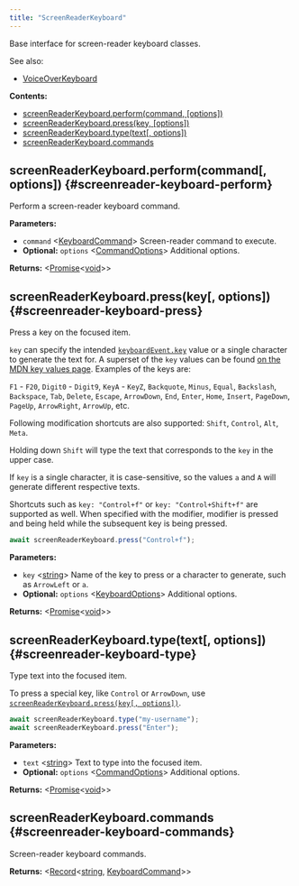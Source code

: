 ```yaml
---
title: "ScreenReaderKeyboard"
---
```


Base interface for screen-reader keyboard classes.

See also:

- [VoiceOverKeyboard]

**Contents:**

- [screenReaderKeyboard.perform(command, [options])](./class-screenreader-keyboard#screenreader-keyboard-perform)
- [screenReaderKeyboard.press(key, [options])](./class-screenreader-keyboard#screenreader-keyboard-press)
- [screenReaderKeyboard.type(text[, options])](./class-screenreader-keyboard#screenreader-keyboard-type)
- [screenReaderKeyboard.commands](./class-screenreader-keyboard#screenreader-keyboard-commands)

## screenReaderKeyboard.perform(command[, options]) {#screenreader-keyboard-perform}

Perform a screen-reader keyboard command.

**Parameters:**

- `command` &#60;[KeyboardCommand]&#62; Screen-reader command to execute.
- **Optional:** `options` &#60;[CommandOptions]&#62; Additional options.

**Returns:** &#60;[Promise]<[void]>&#62;

## screenReaderKeyboard.press(key[, options]) {#screenreader-keyboard-press}

Press a key on the focused item.

`key` can specify the intended [`keyboardEvent.key`](https://developer.mozilla.org/en-US/docs/Web/API/KeyboardEvent/key)
value or a single character to generate the text for. A superset of the `key` values can be found
[on the MDN key values page](https://developer.mozilla.org/en-US/docs/Web/API/KeyboardEvent/key/Key_Values). Examples of the keys are:

`F1` - `F20`, `Digit0` - `Digit9`, `KeyA` - `KeyZ`, `Backquote`, `Minus`, `Equal`, `Backslash`, `Backspace`, `Tab`,
`Delete`, `Escape`, `ArrowDown`, `End`, `Enter`, `Home`, `Insert`, `PageDown`, `PageUp`, `ArrowRight`, `ArrowUp`, etc.

Following modification shortcuts are also supported: `Shift`, `Control`, `Alt`, `Meta`.

Holding down `Shift` will type the text that corresponds to the `key` in the upper case.

If `key` is a single character, it is case-sensitive, so the values `a` and `A` will generate different respective
texts.

Shortcuts such as `key: "Control+f"` or `key: "Control+Shift+f"` are supported as well. When specified with the
modifier, modifier is pressed and being held while the subsequent key is being pressed.

```ts
await screenReaderKeyboard.press("Control+f");
```

**Parameters:**

- `key` &#60;[string]&#62; Name of the key to press or a character to generate, such as `ArrowLeft` or `a`.
- **Optional:** `options` &#60;[KeyboardOptions]&#62; Additional options.

**Returns:** &#60;[Promise]<[void]>&#62;

## screenReaderKeyboard.type(text[, options]) {#screenreader-keyboard-type}

Type text into the focused item.

To press a special key, like `Control` or `ArrowDown`, use [`screenReaderKeyboard.press(key[, options])`](./class-screenreader-keyboard#screenreader-keyboard-press).

```ts
await screenReaderKeyboard.type("my-username");
await screenReaderKeyboard.press("Enter");
```

**Parameters:**

- `text` &#60;[string]&#62; Text to type into the focused item.
- **Optional:** `options` &#60;[CommandOptions]&#62; Additional options.

**Returns:** &#60;[Promise]<[void]>&#62;

## screenReaderKeyboard.commands {#screenreader-keyboard-commands}

Screen-reader keyboard commands.

**Returns:** &#60;[Record]<[string], [KeyboardCommand]>&#62;

[commandoptions]: ./class-command-options "CommandOptions"
[keyboardcommand]: ./class-keyboard-command "KeyboardCommand"
[keyboardoptions]: ./class-keyboard-options "KeyboardOptions"
[voiceoverkeyboard]: ./class-voiceover-keyboard "VoiceOverKeyboard"
[promise]: https://developer.mozilla.org/en-US/docs/Web/JavaScript/Reference/Global_Objects/Promise "Promise"
[string]: https://developer.mozilla.org/en-US/docs/Web/JavaScript/Data_structures#String_type "string"
[void]: https://developer.mozilla.org/en-US/docs/Web/JavaScript/Reference/Global_Objects/undefined "void"
[record]: https://www.typescriptlang.org/docs/handbook/utility-types.html#recordkeys-type "Record"
